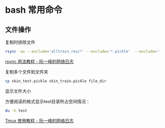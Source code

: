 

# bash 常用命令

## 文件操作

复制时排除文件

```bash
rsync -av --exclude='alltrain_res/*' --exclude='*.pickle'  --exclude='*.bin'  --exclude='*.model'    --exclude='*.pyc' --exclude='sci_pytorch_bert/*' --exclude='biobert-large-cased/*' --exclude='data/*'     --exclude='wwm_bert/*' ~/workspace/cuizhuo/fx/algo-bia-nlp-56-overlap-named-entity-recognition/  ~/workspace/tanghongjian/algo-baojie
```

[rsync 用法教程 - 阮一峰的网络日志](http://www.ruanyifeng.com/blog/2020/08/rsync.html)



复制多个文件到文件夹

```bash
cp skin_test.pickle skin_train.pickle file_dir
```



显示文件大小


方便阅读的格式显示test目录所占空间情况：

```bash
du -h test
```




[Tmux 使用教程 - 阮一峰的网络日志](https://www.ruanyifeng.com/blog/2019/10/tmux.html)



